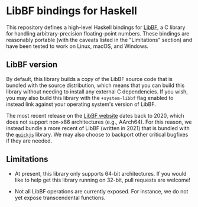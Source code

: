 # LibBF bindings for Haskell

This repository defines a high-level Haskell bindings for
[LibBF](https://bellard.org/libbf/), a C library for handling
arbitrary-precision floating-point numbers. These bindings are reasonably
portable (with the caveats listed in the "Limitations" section) and have been
tested to work on Linux, macOS, and Windows.

## LibBF version

By default, this library builds a copy of the LibBF source code that is bundled
with the source distribution, which means that you can build this library
without needing to install any external C dependencies. If you wish, you may
also build this library with the `+system-libbf` flag enabled to instead link
against your operating system's version of LibBF.

The most recent release on the [LibBF website](https://bellard.org/libbf/)
dates back to 2020, which does not support non-x86 architectures (e.g.,
AArch64). For this reason, we instead bundle a more recent of LibBF (written in
2021) that is bundled with the [`quickjs`](https://bellard.org/libbf/) library.
We may also choose to backport other critical bugfixes if they are needed.

## Limitations

* At present, this library only supports 64-bit architectures. If you would
  like to help get this library running on 32-bit, pull requests are welcome!

* Not all LibBF operations are currently exposed. For instance, we do not
  yet expose transcendental functions.
